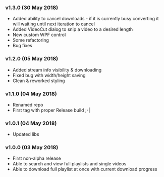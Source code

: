 ### v1.3.0 (30 May 2018)
- Added ability to cancel downloads - if it is currently busy converting it will waiting until next iteration to cancel
- Added VideoCut dialog to snip a video to a desired length
- New custom WPF control
- Some refactoring
- Bug fixes

### v1.2.0 (05 May 2018)
- Added stream info visibility & downloading
- Fixed bug with width/height saving
- Clean & reworked styling

### v1.1.0 (04 May 2018)
- Renamed repo
- First tag with proper Release build ;-|

### v1.0.1 (04 May 2018)
- Updated libs

### v1.0.0 (03 May 2018)

- First non-alpha release
- Able to search and view full playlists and single videos
- Able to download full playlist at once with current download progress